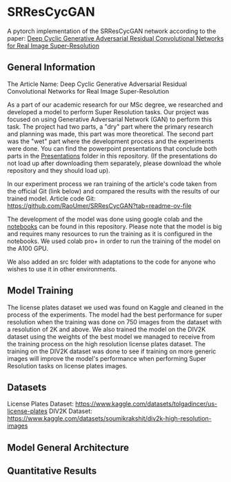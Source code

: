 # SRResCycGAN

A pytorch implementation of the SRResCycGAN network according to the paper: [Deep Cyclic Generative Adversarial Residual Convolutional Networks for Real Image Super-Resolution]([url](https://arxiv.org/abs/2009.03693))

## General Information
The Article Name: Deep Cyclic Generative Adversarial Residual Convolutional Networks for Real Image Super-Resolution

As a part of our academic research for our MSc degree, we researched and developed a model to perform Super Resolution tasks. 
Our project was focused on using Generative Adversarial Network (GAN) to perform this task. 
The project had two parts, a "dry" part where the primary research and planning was made, this part was more theoretical. The second part was the "wet" part where the development process and the experiments were done. 
You can find the powerpoint presentations that conclude both parts in the [Presentations](Presentations) folder in this repository. 
(If the presentations do not load up after downloading them separately, please download the whole repository and they should load up).

In our experiment process we ran training of the article's code taken from the official Git (link below) and compared the results with the results of our trained model. 
Article code Git: https://github.com/RaoUmer/SRResCycGAN?tab=readme-ov-file

The development of the model was done using google colab and the [notebooks](Notebooks) can be found in this repository. 
Please note that the model is big and requires many resources to run the training as it is configured in the notebooks. We used colab pro+ in order to run the training of the model on the A100 GPU.

We also added an src folder with adaptations to the code for anyone who wishes to use it in other environments. 

## Model Training
The license plates dataset we used was found on Kaggle and cleaned in the process of the experiments. The model had the best performance for super resolution when the training was done on 750 images from the dataset with a resolution of 2K and above.
We also trained the model on the DIV2K dataset using the weights of the best model we managed to receive from the training process on the high resolution license plates dataset.
The training on the DIV2K dataset was done to see if training on more generic images will improve the model's performance when performing Super Resolution tasks on license plates images.

## Datasets
License Plates Dataset: https://www.kaggle.com/datasets/tolgadincer/us-license-plates 
DIV2K Dataset: https://www.kaggle.com/datasets/soumikrakshit/div2k-high-resolution-images

## Model General Architecture

## Quantitative Results

